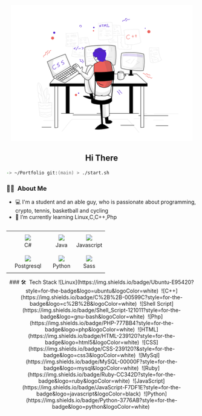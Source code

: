 <p align="center">
  <img src="svg/webdevelopment.svg " width="480px"/>
</p>

<h2 align="center">Hi There</h2>

```zsh
-> ~/Portfolio git:(main) > ./start.sh
```

### 👨🏻‍ &nbsp;About Me
- 💻 I'm a student and an able guy, who is passionate about programming, crypto, tennis, basketball and cycling
- 🌱 I’m currently learning Linux,C,C++,Php


<div align="center">
    <table align="left">
        <tr>
            <td align="center" width="100" height="1">
                <img src="https://img.shields.io/badge/Ubuntu-E95420?style=for-the-badge&logo=ubuntu&logoColor=white" width="100px"/>
                <br /> C#
            </td>
            <td align="center" width="50" height="50">
                <img src="icons/java.png" width="65px"/>
                <br /> Java
            </td>
            <td align="center" width="50" height="50">
                <img src="icons/javascript.png" width="65px"/>
                <br /> Javascript
            </td>
        </tr>
        <tr>
            <td align="center" width="50" height="50">
                <img src="icons/postgresql.png" width="65px"/>
                <br /> Postgresql
            </td>
            <td align="center" width="50" height="50">
                <img src="icons/python.png" width="65px"/>
                <br /> Python
            </td>
            <td align="center" width="50" height="50">
                <img src="icons/sass.png" width="65px"/>
                <br /> Sass
            </td>
        </tr>
    </table>
### 🛠 &nbsp;Tech Stack
![Linux](https://img.shields.io/badge/Ubuntu-E95420?style=for-the-badge&logo=ubuntu&logoColor=white)&nbsp;
![C++](https://img.shields.io/badge/C%2B%2B-00599C?style=for-the-badge&logo=c%2B%2B&logoColor=white)&nbsp;
![Shell Script](https://img.shields.io/badge/Shell_Script-121011?style=for-the-badge&logo=gnu-bash&logoColor=white)&nbsp;
![Php](https://img.shields.io/badge/PHP-777BB4?style=for-the-badge&logo=php&logoColor=white)&nbsp;
![HTML](https://img.shields.io/badge/HTML-239120?style=for-the-badge&logo=html5&logoColor=white)&nbsp;
![CSS](https://img.shields.io/badge/CSS-239120?&style=for-the-badge&logo=css3&logoColor=white)&nbsp;
![MySql](https://img.shields.io/badge/MySQL-00000F?style=for-the-badge&logo=mysql&logoColor=white)&nbsp;
![Ruby](https://img.shields.io/badge/Ruby-CC342D?style=for-the-badge&logo=ruby&logoColor=white)&nbsp;
![JavaScript](https://img.shields.io/badge/JavaScript-F7DF1E?style=for-the-badge&logo=javascript&logoColor=black)&nbsp;
![Python](https://img.shields.io/badge/Python-3776AB?style=for-the-badge&logo=python&logoColor=white)&nbsp;

